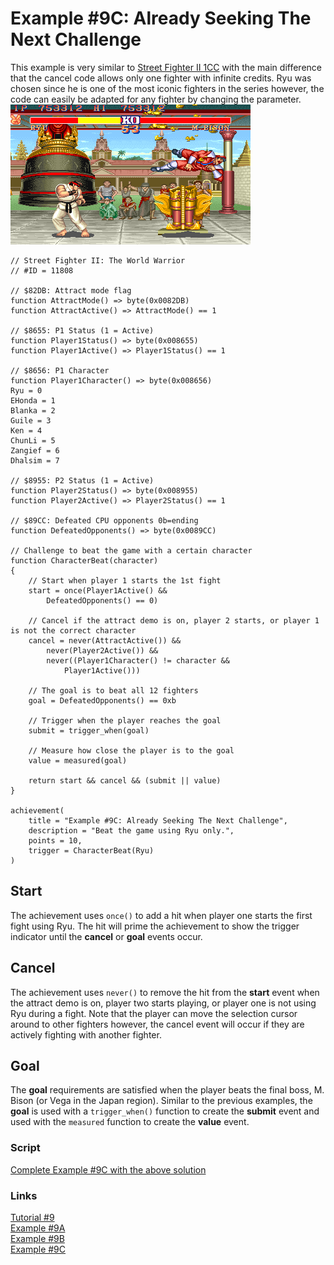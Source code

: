 # Example #9C: Already Seeking The Next Challenge
This example is very similar to [Street Fighter II 1CC](../Example_9A.md) with the main difference that the cancel code allows only one fighter with infinite credits.  Ryu was chosen since he is one of the most iconic fighters in the series however, the code can easily be adapted for any fighter by changing the parameter. <br>
![Street Fighter II: The World Warrior Ryu Wins!](Street_Fighter_2_Ryu_Wins.png)<br>
 
```
// Street Fighter II: The World Warrior
// #ID = 11808

// $82DB: Attract mode flag
function AttractMode() => byte(0x0082DB)
function AttractActive() => AttractMode() == 1

// $8655: P1 Status (1 = Active)
function Player1Status() => byte(0x008655)
function Player1Active() => Player1Status() == 1

// $8656: P1 Character
function Player1Character() => byte(0x008656)
Ryu = 0
EHonda = 1
Blanka = 2
Guile = 3
Ken = 4
ChunLi = 5
Zangief = 6
Dhalsim = 7

// $8955: P2 Status (1 = Active)
function Player2Status() => byte(0x008955)
function Player2Active() => Player2Status() == 1

// $89CC: Defeated CPU opponents 0b=ending
function DefeatedOpponents() => byte(0x0089CC)

// Challenge to beat the game with a certain character
function CharacterBeat(character)
{
    // Start when player 1 starts the 1st fight
    start = once(Player1Active() && 
        DefeatedOpponents() == 0)
        
    // Cancel if the attract demo is on, player 2 starts, or player 1 is not the correct character
    cancel = never(AttractActive()) && 
        never(Player2Active()) && 
        never((Player1Character() != character && 
            Player1Active()))
        
    // The goal is to beat all 12 fighters
    goal = DefeatedOpponents() == 0xb
    
    // Trigger when the player reaches the goal
    submit = trigger_when(goal)
        
    // Measure how close the player is to the goal
    value = measured(goal)
    
    return start && cancel && (submit || value)
}

achievement(
    title = "Example #9C: Already Seeking The Next Challenge",
    description = "Beat the game using Ryu only.",
    points = 10,
    trigger = CharacterBeat(Ryu)
)
```
## Start
The achievement uses ```once()``` to add a hit when player one starts the first fight using Ryu.  The hit will prime the achievement to show the trigger indicator until the **cancel** or **goal** events occur.
## Cancel
The achievement uses ```never()``` to remove the hit from the **start** event when the attract demo is on, player two starts playing, or player one is not using Ryu during a fight.  Note that the player can move the selection cursor around to other fighters however, the cancel event will occur if they are actively fighting with another fighter.
## Goal
The **goal** requirements are satisfied when the player beats the final boss, M. Bison (or Vega in the Japan region). Similar to the previous examples, the **goal** is used with a ```trigger_when()``` function to create the **submit** event and used with the ```measured``` function to create the **value** event.<br>
### Script
[Complete Example #9C with the above solution](Street_Fighter_II_The_World_Warrior_Example_9C.rascript)<br>
### Links
[Tutorial #9](../readme.md)<br>
[Example #9A](../Example_9A.md)<br>
[Example #9B](../Example_9B.md)<br>
[Example #9C](../Example_9C.md)